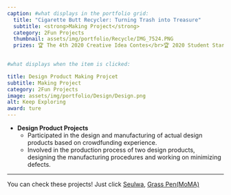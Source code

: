 ```yaml
---
caption: #what displays in the portfolio grid:
  title: "Cigarette Butt Recycler: Turning Trash into Treasure"
  subtitle: <strong>Making Project</strong>
  category: 2Fun Projects
  thumbnail: assets/img/portfolio/Recycle/IMG_7524.PNG
  prizes: 🏆 The 4th 2020 Creative Idea Contes</br>🏆 2020 Student Start-up Promising Team 300 Selection</br>🏆 The 18th 2020 Chonnam National University Startup Item Competition

  
#what displays when the item is clicked:

title: Design Product Making Projcet
subtitle: Making Project
category: 2Fun Projects
image: assets/img/portfolio/Design/Design.png
alt: Keep Exploring
award: ture
---
```

- **Design Product Projects**
  - Participated in the design and manufacturing of actual design products based on crowdfunding experience.
  - Involved in the production process of two design products, designing the manufacturing procedures and working on minimizing defects.

---

You can check these projects! Just click [Seulwa](https://www.wadiz.kr/web/campaign/detail/183327), [Grass Pen(MoMA)](https://store.moma.org/en-kr/products/desktop-pen-garden)
